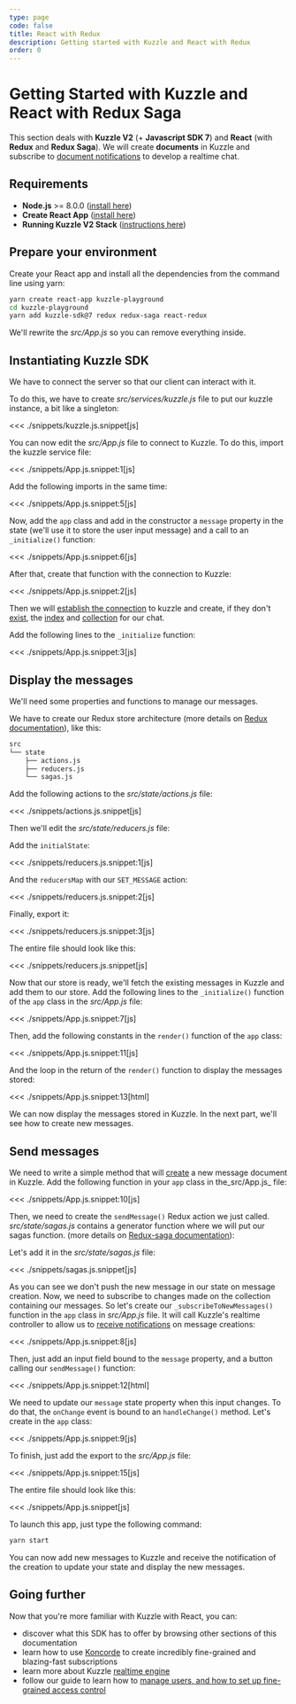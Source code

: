 ```yaml
---
type: page
code: false
title: React with Redux
description: Getting started with Kuzzle and React with Redux
order: 0
---
```



# Getting Started with Kuzzle and React with Redux Saga

This section deals with **Kuzzle V2** (+ **Javascript SDK 7**) and **React** (with **Redux** and **Redux Saga**). We will create **documents** in Kuzzle and subscribe to [document notifications](/sdk/js/7/essentials/realtime-notifications#document-messages) to develop a realtime chat.

## Requirements

- **Node.js** >= 8.0.0 ([install here](https://nodejs.org/en/download/))
- **Create React App** ([install here](https://github.com/facebook/create-react-app))
- **Running Kuzzle V2 Stack** ([instructions here](/core/2/guides/getting-started/running-kuzzle))

## Prepare your environment

Create your React app and install all the dependencies from the command line using yarn:

```bash
yarn create react-app kuzzle-playground
cd kuzzle-playground
yarn add kuzzle-sdk@7 redux redux-saga react-redux
```

We'll rewrite the _src/App.js_ so you can remove everything inside.

## Instantiating Kuzzle SDK

We have to connect the server so that our client can interact with it.

To do this, we have to create _src/services/kuzzle.js_ file to put our kuzzle instance, a bit like a singleton:

<<< ./snippets/kuzzle.js.snippet[js]

You can now edit the _src/App.js_ file to connect to Kuzzle.
To do this, import the kuzzle service file:

<<< ./snippets/App.js.snippet:1[js]

Add the following imports in the same time:

<<< ./snippets/App.js.snippet:5[js]

Now, add the `app` class and add in the constructor a `message` property in the state (we'll use it to store the user input message) and a call to an `_initialize()` function: 

<<< ./snippets/App.js.snippet:6[js]

After that, create that function with the connection to Kuzzle:

<<< ./snippets/App.js.snippet:2[js]

Then we will [establish the connection](/sdk/js/7/core-classes/kuzzle/connect) to kuzzle and create, if they don't [exist](/sdk/js/7/controllers/index/exists), the [index](/sdk/js/7/controllers/index/create) and [collection](/sdk/js/7/controllers/collection/create) for our chat. 

Add the following lines to the `_initialize` function:

<<< ./snippets/App.js.snippet:3[js]

## Display the messages

We'll need some properties and functions to manage our messages.

We have to create our Redux store architecture (more details on [Redux documentation](https://redux.js.org/introduction/getting-started)), like this:


```bash
src
└── state
    ├── actions.js
    ├── reducers.js
    └── sagas.js
```


Add the following actions to the _src/state/actions.js_ file:

<<< ./snippets/actions.js.snippet[js]

Then we'll edit the _src/state/reducers.js_ file:

Add the `initialState`:

<<< ./snippets/reducers.js.snippet:1[js]

And the `reducersMap` with our `SET_MESSAGE` action:

<<< ./snippets/reducers.js.snippet:2[js]

Finally, export it: 

<<< ./snippets/reducers.js.snippet:3[js]

The entire file should look like this:

<<< ./snippets/reducers.js.snippet[js]

Now that our store is ready, we'll fetch the existing messages in Kuzzle and add them to our store.
Add the following lines to the `_initialize()` function of the `app` class in the _src/App.js_ file:

<<< ./snippets/App.js.snippet:7[js]

Then, add the following constants in the `render()` function of the `app` class:

<<< ./snippets/App.js.snippet:11[js]

And the loop in the return of the `render()` function to display the messages stored:

<<< ./snippets/App.js.snippet:13[html]


We can now display the messages stored in Kuzzle. In the next part, we'll see how to create new messages.

## Send messages

We need to write a simple method that will [create](/sdk/js/7/controllers/document/create) a new message document in Kuzzle.
Add the following function in your `app` class in the_src/App.js_ file:

<<< ./snippets/App.js.snippet:10[js]

Then, we need to create the `sendMessage()` Redux action we just called.
_src/state/sagas.js_ contains a generator function where we will put our sagas function. (more details on [Redux-saga documentation](https://redux-saga.js.org/)):

Let's add it in the _src/state/sagas.js_ file:

<<< ./snippets/sagas.js.snippet[js]

As you can see we don't push the new message in our state on message creation.
Now, we need to subscribe to changes made on the collection containing our messages.
So let's create our `_subscribeToNewMessages()` function in the `app` class in _src/App.js_ file. It will call Kuzzle's realtime controller to allow us to [receive notifications](/sdk/js/7/controllers/realtime/subscribe) on message creations:

<<< ./snippets/App.js.snippet:8[js]

Then, just add an input field bound to the `message` property, and a button calling our `sendMessage()` function:

<<< ./snippets/App.js.snippet:12[html]

We need to update our `message` state property when this input changes. To do that, the `onChange` event is bound to an `handleChange()` method.
Let's create in the `app` class:

<<< ./snippets/App.js.snippet:9[js]

To finish, just add the export to the _src/App.js_ file:

<<< ./snippets/App.js.snippet:15[js]

The entire file should look like this:

<<< ./snippets/App.js.snippet[js]

To launch this app, just type the following command:

```bash
yarn start
```

You can now add new messages to Kuzzle and receive the notification of the creation to update your state and display the new messages.

## Going further

Now that you're more familiar with Kuzzle with React, you can:

- discover what this SDK has to offer by browsing other sections of this documentation
- learn how to use [Koncorde](/core/2/guides/cookbooks/realtime-api/introduction) to create incredibly fine-grained and blazing-fast subscriptions
- learn more about Kuzzle [realtime engine](/core/2/guides/essentials/real-time)
- follow our guide to learn how to [manage users, and how to set up fine-grained access control](/core/2/guides/essentials/security)
